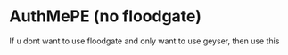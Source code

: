 # AuthMePE (no floodgate)
If u dont want to use floodgate and only want to use geyser, then use this
